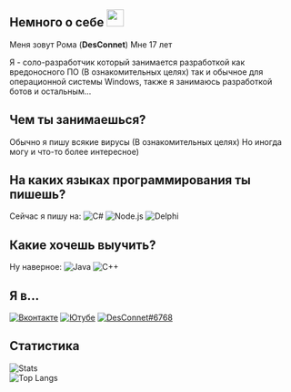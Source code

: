 ## Немного о себе <img src="https://raw.githubusercontent.com/DS1NC-DesConnet/DS1NC-DesConnet/main/assets/shy.gif" width="30">
Меня зовут Рома (**DesConnet**)
Мне 17 лет

Я - соло-разработчик который занимается разработкой как вредоносного ПО (В ознакомительных целях) так и обычное для операционной системы Windows, также я занимаюсь разработкой ботов и остальным... 

## Чем ты занимаешься?
Обычно я пишу всякие вирусы (В ознакомительных целях)
Но иногда могу и что-то более интересное)

## На каких языках программирования ты пишешь?
Сейчас я пишу на: ![C#](https://img.shields.io/badge/C%23-lime?logo=csharp&logoColor=white) ![Node.js](https://img.shields.io/badge/Node.js-3c873a?logo=node.js&logoColor=white) ![Delphi](https://img.shields.io/badge/Delphi-darkred?logo=delphi&logoColor=white)

## Какие хочешь выучить?
Ну наверное: ![Java](https://img.shields.io/badge/Java-blue?logo=java&logoColor=white) ![C++](https://img.shields.io/badge/C%2B%2B-blue?logo=c%2B%2B&logoColor=white)

## Я в...
[![Вконтакте](https://img.shields.io/badge/Вконтакте-blue?logo=vk)](https://vk.com/endnet)
[![Ютубе](https://img.shields.io/badge/Ютубе-FF0000?logo=youtube)](https://youtube.com/c/DesConnet)
[![DesConnet#6768](https://img.shields.io/badge/DesConnet%239393-7289DA?logo=discord&logoColor=white)](https://discord.com/users/1027310755760062545/)

## Статистика

![Stats](https://github-readme-stats.vercel.app/api?username=theDesConnet&count_private=true&hide_title=true&theme=github_dark&locale=ru&&hide_border=true)<br>
![Top Langs](https://github-readme-stats.vercel.app/api/top-langs/?username=theDesConnet&hide_title=true&theme=github_dark&hide_border=true&layout=compact)
<br>
